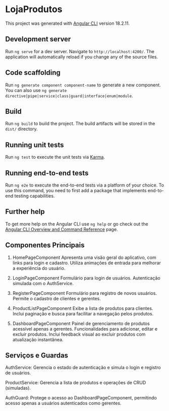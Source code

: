 # LojaProdutos

This project was generated with [Angular CLI](https://github.com/angular/angular-cli) version 18.2.11.

## Development server

Run `ng serve` for a dev server. Navigate to `http://localhost:4200/`. The application will automatically reload if you change any of the source files.

## Code scaffolding

Run `ng generate component component-name` to generate a new component. You can also use `ng generate directive|pipe|service|class|guard|interface|enum|module`.

## Build

Run `ng build` to build the project. The build artifacts will be stored in the `dist/` directory.

## Running unit tests

Run `ng test` to execute the unit tests via [Karma](https://karma-runner.github.io).

## Running end-to-end tests

Run `ng e2e` to execute the end-to-end tests via a platform of your choice. To use this command, you need to first add a package that implements end-to-end testing capabilities.

## Further help

To get more help on the Angular CLI use `ng help` or go check out the [Angular CLI Overview and Command Reference](https://angular.dev/tools/cli) page.

## Componentes Principais

1. HomePageComponent
Apresenta uma visão geral do aplicativo, com links para login e cadastro.
Utiliza animações de entrada para melhorar a experiência do usuário.

2. LoginPageComponent
Formulário para login de usuários.
Autenticação simulada com o AuthService.

3. RegisterPageComponent
Formulário para registro de novos usuários.
Permite o cadastro de clientes e gerentes.

4. ProductListPageComponent
Exibe a lista de produtos para clientes.
Inclui paginação e busca para facilitar a navegação pelos produtos.

5. DashboardPageComponent
Painel de gerenciamento de produtos acessível apenas a gerentes.
Funcionalidades para adicionar, editar e excluir produtos.
Inclui feedback visual ao excluir produtos com atualização instantânea.

## Serviços e Guardas

AuthService: Gerencia o estado de autenticação e simula o login e registro de usuários.

ProductService: Gerencia a lista de produtos e operações de CRUD (simuladas).

AuthGuard: Protege o acesso ao DashboardPageComponent, permitindo acesso apenas a usuários autenticados como gerentes.

